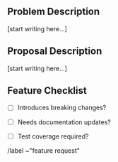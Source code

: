 <!--
  DESCRIPTION:
  The goal of this template is brevity for quick/smaller iterations. For a more
  thorough list of considerations for larger features or feature sets, you are
  invited to leverage an [ADR](https://git.picodata.io/core/picodata/tree/master/doc/adr).
-->





## Problem Description

<!--
  What is the user or developer problem you are trying
  to solve with this issue? How it is useful?
-->
\[start writing here...\]

## Proposal Description

<!--
  Explain the feature and how it will work. It can be helpful
  to add small technical details and links to related issues.
  You might want to speculate on how hard it is to maintain
  the code after adding this feature, or something like that.
-->
\[start writing here...\]

## Feature Checklist

<!--
  Small clarifications on a feature you propose.
-->
- [ ] Introduces breaking changes?
- [ ] Needs documentation updates?
- [ ] Test coverage required?





<!--
  Used by GitLab to automatically set a label for created ticket.
  Do not touch unless necessary!
-->
/label ~"feature request"
